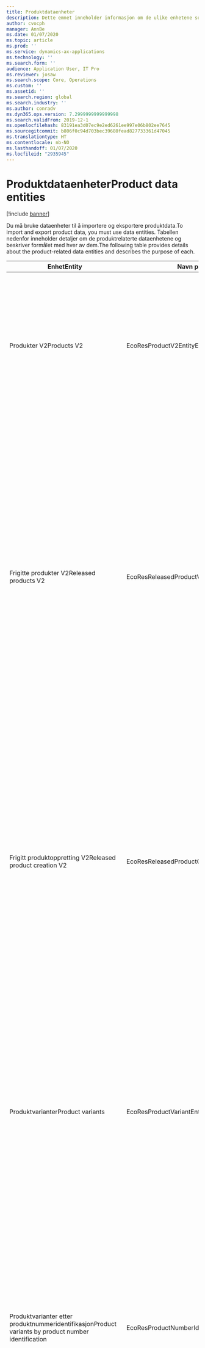 ```yaml
---
title: Produktdataenheter
description: Dette emnet inneholder informasjon om de ulike enhetene som kan brukes til å importere og eksportere produktdata.
author: cvocph
manager: AnnBe
ms.date: 01/07/2020
ms.topic: article
ms.prod: ''
ms.service: dynamics-ax-applications
ms.technology: ''
ms.search.form: ''
audience: Application User, IT Pro
ms.reviewer: josaw
ms.search.scope: Core, Operations
ms.custom: ''
ms.assetid: ''
ms.search.region: global
ms.search.industry: ''
ms.author: conradv
ms.dyn365.ops.version: 7.2999999999999998
ms.search.validFrom: 2019-12-1
ms.openlocfilehash: 83191ea3d07ec9e2ed6261ee997e06b802ee7645
ms.sourcegitcommit: b806f0c94d703bec39680fead827733361d47045
ms.translationtype: HT
ms.contentlocale: nb-NO
ms.lasthandoff: 01/07/2020
ms.locfileid: "2935945"
---
```

# <a name="product-data-entities"></a><span data-ttu-id="e9fd8-103">Produktdataenheter</span><span class="sxs-lookup"><span data-stu-id="e9fd8-103">Product data entities</span></span>

[!include [banner](../includes/banner.md)]

<span data-ttu-id="e9fd8-104">Du må bruke dataenheter til å importere og eksportere produktdata.</span><span class="sxs-lookup"><span data-stu-id="e9fd8-104">To import and export product data, you must use data entities.</span></span> <span data-ttu-id="e9fd8-105">Tabellen nedenfor inneholder detaljer om de produktrelaterte dataenhetene og beskriver formålet med hver av dem.</span><span class="sxs-lookup"><span data-stu-id="e9fd8-105">The following table provides details about the product-related data entities and describes the purpose of each.</span></span>

| <span data-ttu-id="e9fd8-106">Enhet</span><span class="sxs-lookup"><span data-stu-id="e9fd8-106">Entity</span></span> | <span data-ttu-id="e9fd8-107">Navn på applikasjonsobjekttre (AOT) (type)</span><span class="sxs-lookup"><span data-stu-id="e9fd8-107">Application Object Tree (AOT) name (type)</span></span> | <span data-ttu-id="e9fd8-108">Notater</span><span class="sxs-lookup"><span data-stu-id="e9fd8-108">Notes</span></span> |
|--------|-------------------------------------------|-------|
| <span data-ttu-id="e9fd8-109">Produkter V2</span><span class="sxs-lookup"><span data-stu-id="e9fd8-109">Products V2</span></span> | <span data-ttu-id="e9fd8-110">EcoResProductV2Entity</span><span class="sxs-lookup"><span data-stu-id="e9fd8-110">EcoResProductV2Entity</span></span> | <span data-ttu-id="e9fd8-111">Denne enheten brukes til å importere og eksportere delte produkter, distinkte produkter og produktstandarder.</span><span class="sxs-lookup"><span data-stu-id="e9fd8-111">This entity is used to import and export shared products-distinct products and product masters.</span></span> <span data-ttu-id="e9fd8-112">Den muliggjør oppdateringer.</span><span class="sxs-lookup"><span data-stu-id="e9fd8-112">It allows for updates.</span></span> <span data-ttu-id="e9fd8-113">Den støtter ikke settbaserte SQL-operasjoner.</span><span class="sxs-lookup"><span data-stu-id="e9fd8-113">It doesn't support set-based SQL operations.</span></span> <span data-ttu-id="e9fd8-114">Den er aktivert for Open Data Protocol (OData).</span><span class="sxs-lookup"><span data-stu-id="e9fd8-114">It's enabled for Open Data Protocol (OData).</span></span> |
| <span data-ttu-id="e9fd8-115">Frigitte produkter V2</span><span class="sxs-lookup"><span data-stu-id="e9fd8-115">Released products V2</span></span> | <span data-ttu-id="e9fd8-116">EcoResReleasedProductV2Entity</span><span class="sxs-lookup"><span data-stu-id="e9fd8-116">EcoResReleasedProductV2Entity</span></span> | <span data-ttu-id="e9fd8-117">Denne enheten brukes til å importere og eksportere utgitte produkter, distinkte produkter og produktstandarder.</span><span class="sxs-lookup"><span data-stu-id="e9fd8-117">This entity is used to import and export released products-distinct products and product masters.</span></span> <span data-ttu-id="e9fd8-118">Den muliggjør oppdateringer.</span><span class="sxs-lookup"><span data-stu-id="e9fd8-118">It allows for updates.</span></span> <span data-ttu-id="e9fd8-119">Den krever at det delte produktet allerede er opprettet.</span><span class="sxs-lookup"><span data-stu-id="e9fd8-119">It requires that the shared product already be created.</span></span> <span data-ttu-id="e9fd8-120">Når et nytt, frigitt produkt importeres, oppstår en utgivelse av det delte produktet.</span><span class="sxs-lookup"><span data-stu-id="e9fd8-120">When a new released product is imported, a release of the shared product occurs.</span></span> <span data-ttu-id="e9fd8-121">Det finnes også separate enheter som kan brukes til å importere og eksportere frigitte produktstandarder og frigitte forskjellige varianter.</span><span class="sxs-lookup"><span data-stu-id="e9fd8-121">There are also separate entities that can be used to import and export released product masters and released distinct variants.</span></span> <span data-ttu-id="e9fd8-122">Denne enheten støtter ikke sett-baserte SQL-operasjoner eller sletteoperasjoner.</span><span class="sxs-lookup"><span data-stu-id="e9fd8-122">This entity doesn't support set-based SQL operations or delete operations.</span></span> <span data-ttu-id="e9fd8-123">Den er aktivert for OData.</span><span class="sxs-lookup"><span data-stu-id="e9fd8-123">It's enabled for OData.</span></span> |
| <span data-ttu-id="e9fd8-124">Frigitt produktoppretting V2</span><span class="sxs-lookup"><span data-stu-id="e9fd8-124">Released product creation V2</span></span> | <span data-ttu-id="e9fd8-125">EcoResReleasedProductCreationV2Entity</span><span class="sxs-lookup"><span data-stu-id="e9fd8-125">EcoResReleasedProductCreationV2Entity</span></span> | <span data-ttu-id="e9fd8-126">Denne enheten brukes til å importere delte produkter og frigitte produkter i ett trinn.</span><span class="sxs-lookup"><span data-stu-id="e9fd8-126">This entity is used to import shared products and released products in one step.</span></span> <span data-ttu-id="e9fd8-127">Selv om den støtter eksport, anbefales ikke denne bruken, fordi formålet med enheten er produktoppretting.</span><span class="sxs-lookup"><span data-stu-id="e9fd8-127">Although it supports exports, that use isn't recommended, because the purpose of the entity is product creation.</span></span> <span data-ttu-id="e9fd8-128">Den støtter ikke oppdateringer.</span><span class="sxs-lookup"><span data-stu-id="e9fd8-128">It doesn't support updates.</span></span> <span data-ttu-id="e9fd8-129">Den støtter et begrenset sett med felt (felt som er tilgjengelige i dialogboksen for produktoppretting).</span><span class="sxs-lookup"><span data-stu-id="e9fd8-129">It supports a limited set of fields (fields that are available in the product creation dialog box).</span></span> <span data-ttu-id="e9fd8-130">Den støtter ikke settbaserte SQL-operasjoner.</span><span class="sxs-lookup"><span data-stu-id="e9fd8-130">It doesn't support set-based SQL operations.</span></span> <span data-ttu-id="e9fd8-131">Den er ikke eksponert gjennom OData.</span><span class="sxs-lookup"><span data-stu-id="e9fd8-131">It isn't exposed through OData.</span></span> |
| <span data-ttu-id="e9fd8-132">Produktvarianter</span><span class="sxs-lookup"><span data-stu-id="e9fd8-132">Product variants</span></span> | <span data-ttu-id="e9fd8-133">EcoResProductVariantEntity</span><span class="sxs-lookup"><span data-stu-id="e9fd8-133">EcoResProductVariantEntity</span></span> | <span data-ttu-id="e9fd8-134">Denne enheten brukes til å importere og eksportere delte produktvarianter.</span><span class="sxs-lookup"><span data-stu-id="e9fd8-134">This entity is used to import and export shared product variants.</span></span> <span data-ttu-id="e9fd8-135">Den muliggjør oppdateringer.</span><span class="sxs-lookup"><span data-stu-id="e9fd8-135">It allows for updates.</span></span> <span data-ttu-id="e9fd8-136">Den krever at dimensjonsverdiene allerede er opprettet.</span><span class="sxs-lookup"><span data-stu-id="e9fd8-136">It requires that dimension values already be created.</span></span> <span data-ttu-id="e9fd8-137">Integreringsnøkkelen er produktstandarden pluss produktdimensjonene.</span><span class="sxs-lookup"><span data-stu-id="e9fd8-137">The integration key is the product master plus product dimensions.</span></span> <span data-ttu-id="e9fd8-138">Denne enheten støtter ikke settbaserte SQL-operasjoner.</span><span class="sxs-lookup"><span data-stu-id="e9fd8-138">This entity doesn't support set-based SQL operations.</span></span> <span data-ttu-id="e9fd8-139">Den er aktivert for OData.</span><span class="sxs-lookup"><span data-stu-id="e9fd8-139">It's enabled for OData.</span></span> <span data-ttu-id="e9fd8-140">Den støtter sletteoperasjoner.</span><span class="sxs-lookup"><span data-stu-id="e9fd8-140">It supports delete operations.</span></span> <span data-ttu-id="e9fd8-141">Den kan ikke utvides ved å legge til nye produktdimensjoner.</span><span class="sxs-lookup"><span data-stu-id="e9fd8-141">It can't be extended through the addition of new product dimensions.</span></span> |
| <span data-ttu-id="e9fd8-142">Produktvarianter etter produktnummeridentifikasjon</span><span class="sxs-lookup"><span data-stu-id="e9fd8-142">Product variants by product number identification</span></span> | <span data-ttu-id="e9fd8-143">EcoResProductNumberIdentifiedProductVariantEntity</span><span class="sxs-lookup"><span data-stu-id="e9fd8-143">EcoResProductNumberIdentifiedProductVariantEntity</span></span> | <span data-ttu-id="e9fd8-144">Denne enheten brukes til å importere og eksportere delte produktvarianter.</span><span class="sxs-lookup"><span data-stu-id="e9fd8-144">This entity is used to import and export shared product variants.</span></span> <span data-ttu-id="e9fd8-145">Den muliggjør oppdateringer.</span><span class="sxs-lookup"><span data-stu-id="e9fd8-145">It allows for updates.</span></span> <span data-ttu-id="e9fd8-146">Den krever at dimensjonsverdiene allerede er opprettet.</span><span class="sxs-lookup"><span data-stu-id="e9fd8-146">It requires that dimension values already be created.</span></span> <span data-ttu-id="e9fd8-147">Integreringsnøkkelen er produktnummeret (mens integreringsnøkkelen for enheten **Produktvarianter** er produktstandarden pluss produktdimensjonene).</span><span class="sxs-lookup"><span data-stu-id="e9fd8-147">The integration key is the product number (whereas the integration key for the **Product variants** entity is the product master plus product dimensions).</span></span> |
| <span data-ttu-id="e9fd8-148">Frigitte produktvarianter</span><span class="sxs-lookup"><span data-stu-id="e9fd8-148">Released product variants</span></span> | <span data-ttu-id="e9fd8-149">EcoResReleasedProductVariantEntity</span><span class="sxs-lookup"><span data-stu-id="e9fd8-149">EcoResReleasedProductVariantEntity</span></span> | <span data-ttu-id="e9fd8-150">Denne enheten brukes til å importere og eksportere frigitte produktvarianter.</span><span class="sxs-lookup"><span data-stu-id="e9fd8-150">This entity is used to import and export released product variants.</span></span> <span data-ttu-id="e9fd8-151">Den muliggjør oppdateringer.</span><span class="sxs-lookup"><span data-stu-id="e9fd8-151">It allows for updates.</span></span> <span data-ttu-id="e9fd8-152">Den krever at delte produktvarianter allerede er opprettet.</span><span class="sxs-lookup"><span data-stu-id="e9fd8-152">It requires that shared product variants already be created.</span></span> <span data-ttu-id="e9fd8-153">Når en ny, frigitt produktvariant importeres, oppstår en utgivelse av den delte produktvarianten.</span><span class="sxs-lookup"><span data-stu-id="e9fd8-153">When a new released product variant is imported, a release of the shared product variant occurs.</span></span> <span data-ttu-id="e9fd8-154">Denne enheten støtter ikke settbaserte SQL-operasjoner.</span><span class="sxs-lookup"><span data-stu-id="e9fd8-154">This entity doesn't support set-based SQL operations.</span></span> <span data-ttu-id="e9fd8-155">Den er aktivert for OData.</span><span class="sxs-lookup"><span data-stu-id="e9fd8-155">It's enabled for OData.</span></span> <span data-ttu-id="e9fd8-156">Selv om den støtter sletteoperasjoner, fører denne bruken for øyeblikket til at data blir ødelagt på grunn av en feil i den gjeldende plattformen.</span><span class="sxs-lookup"><span data-stu-id="e9fd8-156">Although it supports delete operations, that use currently causes data corruption because of a bug in the current platform.</span></span> <span data-ttu-id="e9fd8-157">Enheten kan ikke utvides ved å legge til nye produktdimensjoner.</span><span class="sxs-lookup"><span data-stu-id="e9fd8-157">This entity can't be extended through the addition of new product dimensions.</span></span> |
| <span data-ttu-id="e9fd8-158">Utgitte produktvarianter etter produktnummeridentifikasjon</span><span class="sxs-lookup"><span data-stu-id="e9fd8-158">Released product variants by product number identification</span></span> | <span data-ttu-id="e9fd8-159">EcoResProductNumberIdentifiedReleasedProductVariantEntity</span><span class="sxs-lookup"><span data-stu-id="e9fd8-159">EcoResProductNumberIdentifiedReleasedProductVariantEntity</span></span> | <span data-ttu-id="e9fd8-160">Enheten ligner på enheten **Frigitte produktvarianter**, men integreringsnøkkelen er produktnøkkelen i stedet for er produktstandarden pluss produktdimensjoner.</span><span class="sxs-lookup"><span data-stu-id="e9fd8-160">This entity resembles the **Released product variants** entity, but the integration key is the product number instead of the product master plus product dimensions.</span></span> <span data-ttu-id="e9fd8-161">Den kan utvides ved å legge til nye produktdimensjoner.</span><span class="sxs-lookup"><span data-stu-id="e9fd8-161">It can be extended through the addition of new product dimensions.</span></span> |
| <span data-ttu-id="e9fd8-162">Salgbare frigitte produkter</span><span class="sxs-lookup"><span data-stu-id="e9fd8-162">Sellable released products</span></span> | <span data-ttu-id="e9fd8-163">EcoResSellableReleasedProductEntity</span><span class="sxs-lookup"><span data-stu-id="e9fd8-163">EcoResSellableReleasedProductEntity</span></span> | <span data-ttu-id="e9fd8-164">Denne enheten brukes til å eksportere bare salgbare produkter.</span><span class="sxs-lookup"><span data-stu-id="e9fd8-164">This entity is used to export only sellable products.</span></span> <span data-ttu-id="e9fd8-165">salgbare produkter er produkter som inneholder informasjon som kreves for å kunne brukes på en salgsordre.</span><span class="sxs-lookup"><span data-stu-id="e9fd8-165">Sellable products are products that have the information that they require in order to be used in a sales order.</span></span> <span data-ttu-id="e9fd8-166">De samme reglene gjelder når et produkt er bekreftet ved å bruke **Valider**-funksjonen på siden **Frigitte produkter**.</span><span class="sxs-lookup"><span data-stu-id="e9fd8-166">The same rules apply when a product is validated by using the **Validate** function on the **Released products** page.</span></span> |
| <span data-ttu-id="e9fd8-167">Frigitte spesifikke produkter V2</span><span class="sxs-lookup"><span data-stu-id="e9fd8-167">Released Distinct products V2</span></span> | <span data-ttu-id="e9fd8-168">EcoResDistinctProductV2Entity</span><span class="sxs-lookup"><span data-stu-id="e9fd8-168">EcoResDistinctProductV2Entity</span></span> | <span data-ttu-id="e9fd8-169">Denne enheten brukes til å eksportere spesifikke produkter.</span><span class="sxs-lookup"><span data-stu-id="e9fd8-169">This entity is used to export distinct products.</span></span> <span data-ttu-id="e9fd8-170">Disse spesifikke produktene kan være produkter, undertypeprodukter og produktvarianter.</span><span class="sxs-lookup"><span data-stu-id="e9fd8-170">Those distinct products can be products, subtype products, and product variants.</span></span> |
| <span data-ttu-id="e9fd8-171">Frigitte produktstandarder V2</span><span class="sxs-lookup"><span data-stu-id="e9fd8-171">Released products masters V2</span></span> | <span data-ttu-id="e9fd8-172">EcoResProductMasterV2Entity</span><span class="sxs-lookup"><span data-stu-id="e9fd8-172">EcoResProductMasterV2Entity</span></span> | <span data-ttu-id="e9fd8-173">Denne enheten brukes til å importere og eksportere produktstandarder.</span><span class="sxs-lookup"><span data-stu-id="e9fd8-173">This entity is used to import and export product masters.</span></span> <span data-ttu-id="e9fd8-174">Den er ikke aktivert for databehandling.</span><span class="sxs-lookup"><span data-stu-id="e9fd8-174">It isn't enabled for data management.</span></span> |
| <span data-ttu-id="e9fd8-175">Vare - strekkode</span><span class="sxs-lookup"><span data-stu-id="e9fd8-175">Item - bar code</span></span> | <span data-ttu-id="e9fd8-176">EcoResProductBarcodeEntity</span><span class="sxs-lookup"><span data-stu-id="e9fd8-176">EcoResProductBarcodeEntity</span></span> | <span data-ttu-id="e9fd8-177">Denne enheten brukes til å eksportere produkter og strekkoder.</span><span class="sxs-lookup"><span data-stu-id="e9fd8-177">This entity is used to export products and bar codes.</span></span> |
| <span data-ttu-id="e9fd8-178">Tilstander for produktlivssyklus</span><span class="sxs-lookup"><span data-stu-id="e9fd8-178">Product lifecycle states</span></span> | <span data-ttu-id="e9fd8-179">EcoResProductLifecycleSateEntity</span><span class="sxs-lookup"><span data-stu-id="e9fd8-179">EcoResProductLifecycleSateEntity</span></span> | <span data-ttu-id="e9fd8-180">Denne enheten brukes til å importere og eksportere de ulike produktlivssyklustilstandene som kan tilordnes til et produkt.</span><span class="sxs-lookup"><span data-stu-id="e9fd8-180">This entity is used to import and export the different product lifecycle states that can be assigned to a product.</span></span> |

> [!NOTE]
> <span data-ttu-id="e9fd8-181">Du kan bruke dataenheten **Frigitte produkter v2** til å importere produkter til systemet bare hvis det delte produktet allerede er opprettet.</span><span class="sxs-lookup"><span data-stu-id="e9fd8-181">You can use the **Released Products V2** data entity to import products into the system only if the shared product has already been created.</span></span> <span data-ttu-id="e9fd8-182">Hvis du vil importere produkter til systemet, må du ellers bruke dataenheten **Produktoppretting**.</span><span class="sxs-lookup"><span data-stu-id="e9fd8-182">Otherwise, to import products into the system, you must use the **Product creation** data entity.</span></span>
